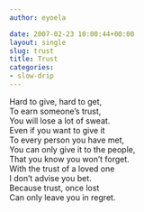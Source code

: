 ```yaml
---
author: eyoela

date: 2007-02-23 10:00:44+00:00
layout: single
slug: trust
title: Trust
categories:
- slow-drip
---
```


Hard to give, hard to get,   
To earn someone’s trust,   
You will lose a lot of sweat.   
Even if you want to give it   
To every person you have met,   
You can only give it to the people,   
That you know you won’t forget.   
With the trust of a loved one   
I don’t advise you bet.   
Because trust, once lost   
Can only leave you in regret.   
